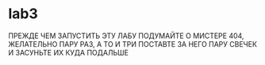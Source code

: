 # lab3
ПРЕЖДЕ ЧЕМ ЗАПУСТИТЬ ЭТУ ЛАБУ ПОДУМАЙТЕ О МИСТЕРЕ 404, ЖЕЛАТЕЛЬНО ПАРУ РАЗ, А ТО И ТРИ
ПОСТАВТЕ ЗА НЕГО ПАРУ СВЕЧЕК И ЗАСУНЬТЕ ИХ КУДА ПОДАЛЬШЕ
